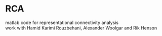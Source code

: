 # RCA
matlab code for representational connectivity analysis <br />
work with Hamid Karimi Rouzbehani, Alexander Woolgar and Rik Henson
